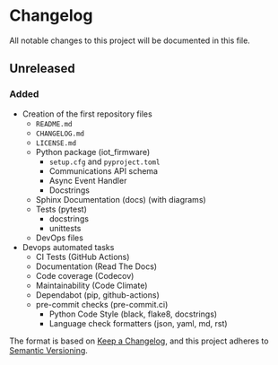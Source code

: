 # Changelog

All notable changes to this project will be documented in this file.

## Unreleased

### Added

- Creation of the first repository files
  - `README.md`
  - `CHANGELOG.md`
  - `LICENSE.md`
  - Python package (iot_firmware)
    - `setup.cfg` and `pyproject.toml`
    - Communications API schema
    - Async Event Handler
    - Docstrings
  - Sphinx Documentation (docs) (with diagrams)
  - Tests (pytest)
    - docstrings
    - unittests
  - DevOps files
- Devops automated tasks
  - CI Tests (GitHub Actions)
  - Documentation (Read The Docs)
  - Code coverage (Codecov)
  - Maintainability (Code Climate)
  - Dependabot (pip, github-actions)
  - pre-commit checks (pre-commit.ci)
    - Python Code Style (black, flake8, docstrings)
    - Language check formatters (json, yaml, md, rst)

The format is based on [Keep a Changelog](https://keepachangelog.com/en/1.0.0/), and this project adheres to [Semantic Versioning](https://semver.org/spec/v2.0.0.html).

